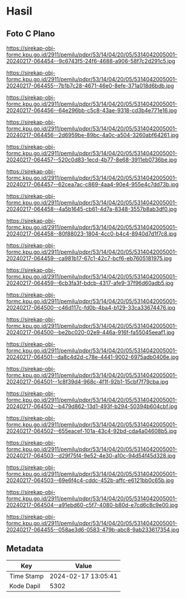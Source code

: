 # Hasil

## Foto C Plano

https://sirekap-obj-formc.kpu.go.id/2911/pemilu/pdpr/53/14/04/20/05/5314042005001-20240217-064454--9c6743f5-24f6-4688-a906-58f7c2d291c5.jpg

https://sirekap-obj-formc.kpu.go.id/2911/pemilu/pdpr/53/14/04/20/05/5314042005001-20240217-064455--7b1b7c28-4671-46e0-8efe-371a018d6bdb.jpg

https://sirekap-obj-formc.kpu.go.id/2911/pemilu/pdpr/53/14/04/20/05/5314042005001-20240217-064456--64e296bb-c5c8-43ae-9318-cd3b4e771e16.jpg

https://sirekap-obj-formc.kpu.go.id/2911/pemilu/pdpr/53/14/04/20/05/5314042005001-20240217-064456--2d6959be-89bc-4a0c-a504-3260abf64261.jpg

https://sirekap-obj-formc.kpu.go.id/2911/pemilu/pdpr/53/14/04/20/05/5314042005001-20240217-064457--520c0d83-1ecd-4b77-8e68-3911eb0736be.jpg

https://sirekap-obj-formc.kpu.go.id/2911/pemilu/pdpr/53/14/04/20/05/5314042005001-20240217-064457--62cea7ac-c869-4aa4-90e4-955e4c7dd73b.jpg

https://sirekap-obj-formc.kpu.go.id/2911/pemilu/pdpr/53/14/04/20/05/5314042005001-20240217-064458--4a5b1645-cb61-4d7a-8348-3557b8ab3df0.jpg

https://sirekap-obj-formc.kpu.go.id/2911/pemilu/pdpr/53/14/04/20/05/5314042005001-20240217-064458--80f88023-1804-4cc0-b4c4-8940d7d1f7c8.jpg

https://sirekap-obj-formc.kpu.go.id/2911/pemilu/pdpr/53/14/04/20/05/5314042005001-20240217-064459--ca981b17-67c1-42c7-bcf6-eb7605181975.jpg

https://sirekap-obj-formc.kpu.go.id/2911/pemilu/pdpr/53/14/04/20/05/5314042005001-20240217-064459--6cb3fa3f-bdcb-4317-afe9-37f96d60adb5.jpg

https://sirekap-obj-formc.kpu.go.id/2911/pemilu/pdpr/53/14/04/20/05/5314042005001-20240217-064500--c46d117c-fd0b-4ba4-b129-33ca33674476.jpg

https://sirekap-obj-formc.kpu.go.id/2911/pemilu/pdpr/53/14/04/20/05/5314042005001-20240217-064500--be2bc020-02e9-446a-916f-fa55045eeaf1.jpg

https://sirekap-obj-formc.kpu.go.id/2911/pemilu/pdpr/53/14/04/20/05/5314042005001-20240217-064501--da8c4d2d-c78e-4441-9002-6975adb0406e.jpg

https://sirekap-obj-formc.kpu.go.id/2911/pemilu/pdpr/53/14/04/20/05/5314042005001-20240217-064501--1c8f39d4-968c-4f1f-92b1-15cbf7f79cba.jpg

https://sirekap-obj-formc.kpu.go.id/2911/pemilu/pdpr/53/14/04/20/05/5314042005001-20240217-064502--b479d862-13d1-493f-b294-50394b604cbf.jpg

https://sirekap-obj-formc.kpu.go.id/2911/pemilu/pdpr/53/14/04/20/05/5314042005001-20240217-064502--655eacef-101a-43c4-92bd-cda4a04608b5.jpg

https://sirekap-obj-formc.kpu.go.id/2911/pemilu/pdpr/53/14/04/20/05/5314042005001-20240217-064503--d29f75f4-9e52-4e30-a10c-94d54f45d328.jpg

https://sirekap-obj-formc.kpu.go.id/2911/pemilu/pdpr/53/14/04/20/05/5314042005001-20240217-064503--69e6f4c4-cddc-452b-affc-e6121bb0c65b.jpg

https://sirekap-obj-formc.kpu.go.id/2911/pemilu/pdpr/53/14/04/20/05/5314042005001-20240217-064504--a91ebd60-c5f7-4080-b80d-e7cd6c8c9e00.jpg

https://sirekap-obj-formc.kpu.go.id/2911/pemilu/pdpr/53/14/04/20/05/5314042005001-20240217-064455--058ae3d6-0583-479b-abc8-9ab233617354.jpg


## Metadata

| Key        | Value               |
| ---------- | ------------------- |
| Time Stamp | 2024-02-17 13:05:41 |
| Kode Dapil | 5302                |



